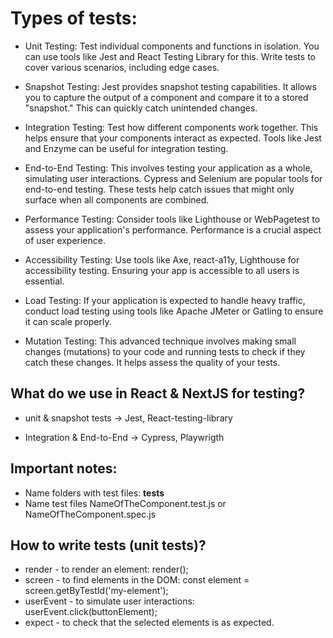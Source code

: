# Types of tests:
- Unit Testing: Test individual components and functions in isolation. You can use tools like Jest and React Testing Library for this. Write tests to cover various scenarios, including edge cases.

- Snapshot Testing: Jest provides snapshot testing capabilities. It allows you to capture the output of a component and compare it to a stored "snapshot." This can quickly catch unintended changes.

- Integration Testing: Test how different components work together. This helps ensure that your components interact as expected. Tools like Jest and Enzyme can be useful for integration testing.

- End-to-End Testing: This involves testing your application as a whole, simulating user interactions. Cypress and Selenium are popular tools for end-to-end testing. These tests help catch issues that might only surface when all components are combined.

- Performance Testing: Consider tools like Lighthouse or WebPagetest to assess your application's performance. Performance is a crucial aspect of user experience.

- Accessibility Testing: Use tools like Axe, react-a11y, Lighthouse for accessibility testing. Ensuring your app is accessible to all users is essential.

- Load Testing: If your application is expected to handle heavy traffic, conduct load testing using tools like Apache JMeter or Gatling to ensure it can scale properly.

- Mutation Testing: This advanced technique involves making small changes (mutations) to your code and running tests to check if they catch these changes. It helps assess the quality of your tests.

## What do we use in React & NextJS for testing?
- unit & snapshot tests -> Jest, React-testing-library

- Integration &  End-to-End -> Cypress, Playwrigth

## Important notes:
- Name folders with test files: __tests__ 
- Name test files NameOfTheComponent.test.js or NameOfTheComponent.spec.js


## How to write tests (unit tests)?
- render - to render an element: render(<MyComponent />);
- screen - to find elements in the DOM: const element = screen.getByTestId('my-element');
- userEvent - to simulate user interactions: userEvent.click(buttonElement);
- expect - to check that the selected elements is as expected.